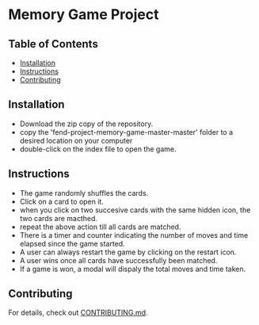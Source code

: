 # Memory Game Project

## Table of Contents

* [Installation](#installation)
* [Instructions](#instructions)
* [Contributing](#contributing)

## Installation
* Download the zip copy of the repository.
* copy the 'fend-project-memory-game-master-master' folder to a desired location on your computer
* double-click on the index file to open the game.


## Instructions
* The game randomly shuffles the cards. 
* Click on a card to open it.
* when you click on two succesive cards with the same hidden icon, the two cards are macthed.
* repeat the above action till all cards are matched.
* There is a timer and counter indicating the number of moves and time elapsed since the game started.
* A user can always restart the game by clicking on the restart icon.
* A user wins once all cards have successfully been matched.
* If a game is won, a modal will dispaly the total moves and time taken.



## Contributing


For details, check out [CONTRIBUTING.md](CONTRIBUTING.md).
